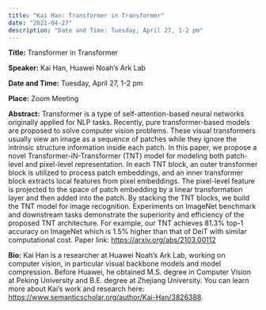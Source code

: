 ```yaml
---
title: "Kai Han: Transformer in Transformer"
date: "2021-04-27"
description: "Date and Time: Tuesday, April 27, 1-2 pm"
---
```


**Title:** Transformer in Transformer

**Speaker:** Kai Han, Huawei Noah’s Ark Lab

**Date and Time:** Tuesday, April 27, 1-2 pm

**Place:** Zoom Meeting

**Abstract:** Transformer is a type of self-attention-based neural networks originally applied for NLP tasks. Recently, pure transformer-based models are proposed to solve computer vision problems. These visual transformers usually view an image as a sequence of patches while they ignore the intrinsic structure information inside each patch. In this paper, we propose a novel Transformer-iN-Transformer (TNT) model for modeling both patch-level and pixel-level representation. In each TNT block, an outer transformer block is utilized to process patch embeddings, and an inner transformer block extracts local features from pixel embeddings. The pixel-level feature is projected to the space of patch embedding by a linear transformation layer and then added into the patch. By stacking the TNT blocks, we build the TNT model for image recognition. Experiments on ImageNet benchmark and downstream tasks demonstrate the superiority and efficiency of the proposed TNT architecture. For example, our TNT achieves 81.3% top-1 accuracy on ImageNet which is 1.5% higher than that of DeiT with similar computational cost. Paper link: https://arxiv.org/abs/2103.00112

**Bio:** Kai Han is a researcher at Huawei Noah’s Ark Lab, working on computer vision, in particular visual backbone models and model compression. Before Huawei, he obtained M.S. degree in Computer Vision at Peking University and B.E. degree at Zhejiang University. You can learn more about Kai’s work and research here: https://www.semanticscholar.org/author/Kai-Han/3826388.